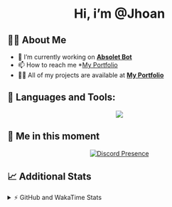 <h1 align="center">Hi, i’m @Jhoan</h1>

## 🙋‍♂️ About Me

- 🔭 I’m currently working on **[Absolet Bot](https://strider.cloud)**
- 📫 How to reach me *[My Portfolio](https://jhoan.me/contact)
- 👨‍💻 All of my projects are available at **[My Portfolio](https://jhoan.me)**

## 🚀 Languages and Tools:
<p align="center">
  <a href="https://skillicons.dev">
    <img src="https://skillicons.dev/icons?i=js,ts,html,css,bootstrap,nodejs,express,vscode,neovim,vim,atom,cloudflare,git,github,discord,bots,linux,mongodb,nginx,redis,wordpress,heroku&perline=11" />
  </a>
</p>
  
## 👤 Me in this moment
<p align="center">
    <a href="https://discord.com/users/612460795124776960" target="_blank" rel="nofollow">
        <img src="https://lanyard-profile-readme.vercel.app/api/612460795124776960?idleMessage=Probably%20coding%20Absolet..." alt="Discord Presence" align="center">
    </a>
</p>

## 📈 Additional Stats
<details>
    <summary>⚡ GitHub and WakaTime Stats</summary>
    <br/>

<!--START_SECTION:waka-->
![Code Time](http://img.shields.io/badge/Code%20Time-459%20hrs%2025%20mins-blue)

**🐱 My GitHub Data** 

> 🏆 938 Contributions in the Year 2022
 > 
> 📦 168.1 kB Used in GitHub's Storage 
 > 
> 💼 Opted to Hire
 > 
> 📜 4 Public Repositories 
 > 
> 🔑 34 Private Repositories  
 > 
**I'm an Early 🐤** 

```text
🌞 Morning    83 commits     ██░░░░░░░░░░░░░░░░░░░░░░░   11.25% 
🌆 Daytime    327 commits    ███████████░░░░░░░░░░░░░░   44.31% 
🌃 Evening    299 commits    ██████████░░░░░░░░░░░░░░░   40.51% 
🌙 Night      29 commits     █░░░░░░░░░░░░░░░░░░░░░░░░   3.93%

```
📅 **I'm Most Productive on Saturday** 

```text
Monday       130 commits    ████░░░░░░░░░░░░░░░░░░░░░   17.62% 
Tuesday      115 commits    ████░░░░░░░░░░░░░░░░░░░░░   15.58% 
Wednesday    124 commits    ████░░░░░░░░░░░░░░░░░░░░░   16.8% 
Thursday     73 commits     ██░░░░░░░░░░░░░░░░░░░░░░░   9.89% 
Friday       84 commits     ██░░░░░░░░░░░░░░░░░░░░░░░   11.38% 
Saturday     145 commits    █████░░░░░░░░░░░░░░░░░░░░   19.65% 
Sunday       67 commits     ██░░░░░░░░░░░░░░░░░░░░░░░   9.08%

```


📊 **This Week I Spent My Time On** 

```text
⌚︎ Time Zone: America/Bogota

💬 Programming Languages: 
JavaScript               4 hrs 19 mins       ███████████████░░░░░░░░░░   62.2% 
TypeScript               1 hr 3 mins         ███░░░░░░░░░░░░░░░░░░░░░░   15.12% 
EJS                      41 mins             ██░░░░░░░░░░░░░░░░░░░░░░░   9.9% 
Perl                     22 mins             █░░░░░░░░░░░░░░░░░░░░░░░░   5.49% 
JSON                     18 mins             █░░░░░░░░░░░░░░░░░░░░░░░░   4.55%

🔥 Editors: 
VS Code                  6 hrs 57 mins       █████████████████████████   100.0%

🐱‍💻 Projects: 
Absolet-Bot              5 hrs 1 min         ██████████████████░░░░░░░   72.28% 
bloom-security           50 mins             ███░░░░░░░░░░░░░░░░░░░░░░   12.0% 
Strider-System           41 mins             ██░░░░░░░░░░░░░░░░░░░░░░░   9.99% 
ddos_script              22 mins             █░░░░░░░░░░░░░░░░░░░░░░░░   5.49% 
SRC                      0 secs              ░░░░░░░░░░░░░░░░░░░░░░░░░   0.24%

💻 Operating System: 
Linux                    6 hrs 57 mins       █████████████████████████   100.0%

```

**I Mostly Code in JavaScript** 

```text
JavaScript               16 repos            ████████████████░░░░░░░░░   66.67% 
Java                     3 repos             ███░░░░░░░░░░░░░░░░░░░░░░   12.5% 
TypeScript               2 repos             ██░░░░░░░░░░░░░░░░░░░░░░░   8.33% 
Shell                    1 repo              █░░░░░░░░░░░░░░░░░░░░░░░░   4.17% 
CSS                      1 repo              █░░░░░░░░░░░░░░░░░░░░░░░░   4.17%

```



 Last Updated on 24/10/2022 22:48:06 UTC
<!--END_SECTION:waka-->
</details>
